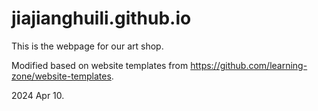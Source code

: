 # jiajianghuili.github.io

This is the webpage for our art shop.

Modified based on website templates from https://github.com/learning-zone/website-templates.

2024 Apr 10.